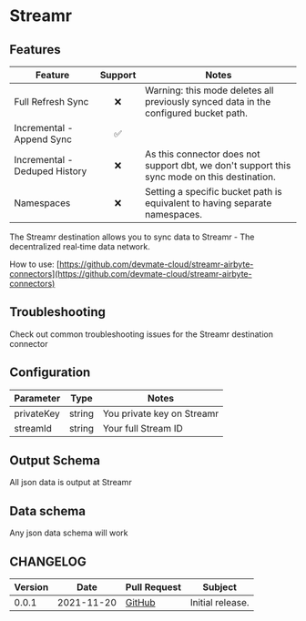 # Streamr

## Features

| Feature                       | Support | Notes                                                                                        |
| ----------------------------- | :-----: | -------------------------------------------------------------------------------------------- |
| Full Refresh Sync             |    ❌    | Warning: this mode deletes all previously synced data in the configured bucket path.         |
| Incremental - Append Sync     |    ✅    |                                                                                              |
| Incremental - Deduped History |    ❌    | As this connector does not support dbt, we don't support this sync mode on this destination. |
| Namespaces                    |    ❌    | Setting a specific bucket path is equivalent to having separate namespaces.                  |

The Streamr destination allows you to sync data to Streamr - The decentralized real‑time data network.

How to use: [https://github.com/devmate-cloud/streamr-airbyte-connectors](https://github.com/devmate-cloud/streamr-airbyte-connectors)

## Troubleshooting

Check out common troubleshooting issues for the Streamr destination connector

## Configuration

| Parameter  |  Type  | Notes                      |
| ---------- | :----: | -------------------------- |
| privateKey | string | You private key on Streamr |
| streamId   | string | Your full Stream ID        |

## Output Schema

All json data is output at Streamr

## Data schema

Any json data schema will work

## CHANGELOG

| Version | Date       | Pull Request                                                                              | Subject          |
| ------- | ---------- | ----------------------------------------------------------------------------------------- | ---------------- |
| 0.0.1   | 2021-11-20 | [GitHub](https://github.com/devmate-cloud/streamr-airbyte-connectors/releases/tag/v0.0.1) | Initial release. |
